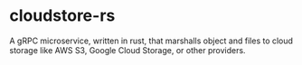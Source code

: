 # cloudstore-rs
A gRPC microservice, written in rust, that marshalls object and files to cloud storage like AWS S3, Google Cloud Storage, or other providers.
